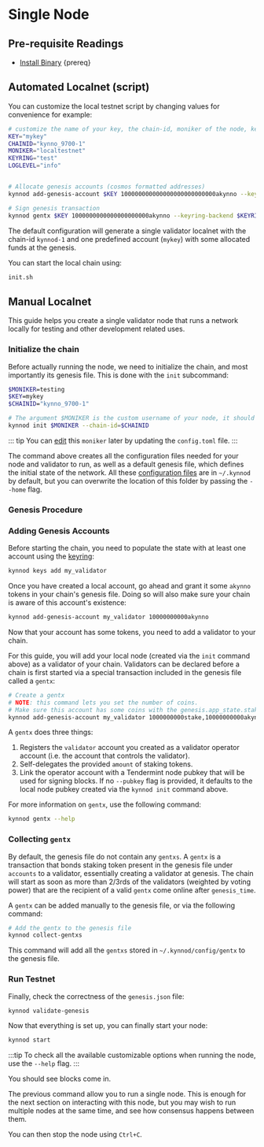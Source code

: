 <!--
order: 1
-->

# Single Node

## Pre-requisite Readings

- [Install Binary](./../../validators/quickstart/installation.md)  {prereq}

## Automated Localnet (script)

You can customize the local testnet script by changing values for convenience for example:

```bash
# customize the name of your key, the chain-id, moniker of the node, keyring backend, and log level
KEY="mykey"
CHAINID="kynno_9700-1"
MONIKER="localtestnet"
KEYRING="test"
LOGLEVEL="info"


# Allocate genesis accounts (cosmos formatted addresses)
kynnod add-genesis-account $KEY 100000000000000000000000000akynno --keyring-backend $KEYRING

# Sign genesis transaction
kynnod gentx $KEY 1000000000000000000000akynno --keyring-backend $KEYRING --chain-id $CHAINID
```

The default configuration will generate a single validator localnet with the chain-id
`kynnod-1` and one predefined account (`mykey`) with some allocated funds at the genesis.

You can start the local chain using:

```bash
init.sh
```

## Manual Localnet

This guide helps you create a single validator node that runs a network locally for testing and other development related uses.

### Initialize the chain

Before actually running the node, we need to initialize the chain, and most importantly its genesis file. This is done with the `init` subcommand:

```bash
$MONIKER=testing
$KEY=mykey
$CHAINID="kynno_9700-1"

# The argument $MONIKER is the custom username of your node, it should be human-readable.
kynnod init $MONIKER --chain-id=$CHAINID
```

::: tip
You can [edit](./../../validators/quickstart/binary.md#configuring-the-node) this `moniker` later by updating the `config.toml` file.
:::

The command above creates all the configuration files needed for your node and validator to run, as well as a default genesis file, which defines the initial state of the network. All these [configuration files](./../../validators/quickstart/binary.md#configuring-the-node) are in `~/.kynnod` by default, but you can overwrite the location of this folder by passing the `--home` flag.

### Genesis Procedure

### Adding Genesis Accounts

Before starting the chain, you need to populate the state with at least one account using the [keyring](./../../users/keys/keyring.md#add-keys):

```bash
kynnod keys add my_validator
```

Once you have created a local account, go ahead and grant it some `akynno` tokens in your chain's genesis file. Doing so will also make sure your chain is aware of this account's existence:

```bash
kynnod add-genesis-account my_validator 10000000000akynno
```

Now that your account has some tokens, you need to add a validator to your chain.

 For this guide, you will add your local node (created via the `init` command above) as a validator of your chain. Validators can be declared before a chain is first started via a special transaction included in the genesis file called a `gentx`:

```bash
# Create a gentx
# NOTE: this command lets you set the number of coins. 
# Make sure this account has some coins with the genesis.app_state.staking.params.bond_denom denom
kynnod add-genesis-account my_validator 1000000000stake,10000000000akynno
```

A `gentx` does three things:

1. Registers the `validator` account you created as a validator operator account (i.e. the account that controls the validator).
2. Self-delegates the provided `amount` of staking tokens.
3. Link the operator account with a Tendermint node pubkey that will be used for signing blocks. If no `--pubkey` flag is provided, it defaults to the local node pubkey created via the `kynnod init` command above.

For more information on `gentx`, use the following command:

```bash
kynnod gentx --help
```

### Collecting `gentx`

By default, the genesis file do not contain any `gentxs`. A `gentx` is a transaction that bonds
staking token present in the genesis file under `accounts` to a validator, essentially creating a
validator at genesis. The chain will start as soon as more than 2/3rds of the validators (weighted
by voting power) that are the recipient of a valid `gentx` come online after `genesis_time`.

A `gentx` can be added manually to the genesis file, or via the following command:

```bash
# Add the gentx to the genesis file
kynnod collect-gentxs
```

This command will add all the `gentxs` stored in `~/.kynnod/config/gentx` to the genesis file.

### Run Testnet

Finally, check the correctness of the `genesis.json` file:

```bash
kynnod validate-genesis
```

Now that everything is set up, you can finally start your node:

```bash
kynnod start
```

:::tip
To check all the available customizable options when running the node, use the `--help` flag.
:::

You should see blocks come in.

The previous command allow you to run a single node. This is enough for the next section on interacting with this node, but you may wish to run multiple nodes at the same time, and see how consensus happens between them.

You can then stop the node using `Ctrl+C`.

